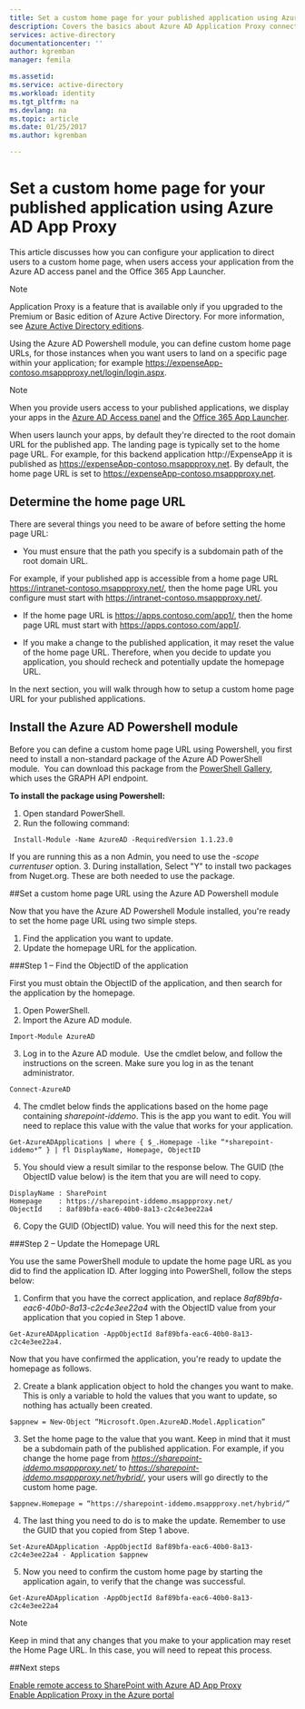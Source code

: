 ```yaml
---
title: Set a custom home page for your published application using Azure AD App Proxy | Microsoft Docs
description: Covers the basics about Azure AD Application Proxy connectors.
services: active-directory
documentationcenter: ''
author: kgremban
manager: femila

ms.assetid: 
ms.service: active-directory
ms.workload: identity
ms.tgt_pltfrm: na
ms.devlang: na
ms.topic: article
ms.date: 01/25/2017
ms.author: kgremban

---
```


# Set a custom home page for your published application using Azure AD App Proxy

This article discusses how you can configure your application to direct users to a custom home page, when users access your application from the Azure AD access panel and the Office 365 App Launcher.

>[!NOTE]
>Application Proxy is a feature that is available only if you upgraded to the Premium or Basic edition of Azure Active Directory. For more information, see [Azure Active Directory editions](active-directory-editions.md).
> 
 
Using the Azure AD Powershell module, you can define custom home page URLs, for those instances when you want users to land on a specific page within your application; for example https://expenseApp-contoso.msappproxy.net/login/login.aspx.

>[!NOTE]
>When you provide users access to your published applications, we display your apps in the [Azure AD Access panel](active-directory-saas-access-panel-introduction.md) and the [Office 365 App Launcher](https://blogs.office.com/2016/09/27/introducing-the-new-office-365-app-launcher). 
>

When users launch your apps, by default they're directed to the root domain URL for the published app. The landing page is typically set to the home page URL. For example, for this backend application http://ExpenseApp it is published as https://expenseApp-contoso.msappproxy.net. By default, the home page URL is set to https://expenseApp-contoso.msappproxy.net.

## Determine the home page URL

There are several things you need to be aware of before setting the home page URL:

* You must ensure that the path you specify is a subdomain path of the root domain URL.

 For example, if your published app is accessible from a home page URL https://intranet-contoso.msappproxy.net/, then the home page URL you configure must start with https://intranet-contoso.msappproxy.net/. 
 
* If the home page URL is https://apps.contoso.com/app1/, then the home page URL must start with https://apps.contoso.com/app1/.

* If you make a change to the published application, it may reset the value of the home page URL. Therefore, when you decide to update you application, you should recheck and potentially update the homepage URL.


In the next section, you will walk through how to setup a custom home page URL for your published applications. 

## Install the Azure AD Powershell module

Before you can define a custom home page URL using Powershell, you first need to install a non-standard package of the Azure AD PowerShell module.  You can download this package from the [PowerShell Gallery](https://www.powershellgallery.com/packages/AzureAD/1.1.23.0), which uses the GRAPH API endpoint. 

**To install the package using Powershell:**

1. Open standard PowerShell.
2. Run the following command:

```
 Install-Module -Name AzureAD -RequiredVersion 1.1.23.0
 ```
 If you are running this as a non Admin, you need to use the _-scope currentuser_ option.
3. During installation, Select "Y" to install two packages from Nuget.org.  These are both needed to use the package. 

##Set a custom home page URL using the Azure AD Powershell module

Now that you have the Azure AD Powershell Module installed, you're ready to set the home page URL using two simple steps.

1. Find the application you want to update.
2. Update the homepage URL for the application.

###Step 1 – Find the ObjectID of the application

First you must obtain the ObjectID of the application, and then search for the application by the homepage.

1. Open PowerShell.
2. Import the Azure AD module.
  
 ```
 Import-Module AzureAD
 ```
3. Log in to the Azure AD module.  Use the cmdlet below, and follow the instructions on the screen. Make sure you log in as the tenant administrator.
 
 ```
 Connect-AzureAD
 ```
4. The cmdlet below finds the applications based on the home page containing _sharepoint-iddemo_. This is the app you want to edit. You will need to replace this value with the value that works for your application.
  
 ```
 Get-AzureADApplications | where { $_.Homepage -like “*sharepoint-iddemo*” } | fl DisplayName, Homepage, ObjectID
 ```
5. You should view a result similar to the response below. The GUID (the ObjectID value below) is the item that you are will need to copy.
 
 ```
 DisplayName : SharePoint
 Homepage    : https://sharepoint-iddemo.msappproxy.net/
 ObjectId    : 8af89bfa-eac6-40b0-8a13-c2c4e3ee22a4
 ```
6. Copy the GUID (ObjectID) value. You will need this for the next step.


###Step 2 – Update the Homepage URL

You use the same PowerShell module to update the home page URL as you did to find the application ID. After logging into PowerShell, follow the steps below:

1. Confirm that you have the correct application, and replace _8af89bfa-eac6-40b0-8a13-c2c4e3ee22a4_ with the ObjectID value from your application that you copied in Step 1 above. 
  
 ```
 Get-AzureADApplication -AppObjectId 8af89bfa-eac6-40b0-8a13-c2c4e3ee22a4.
 ```
 
Now that you have confirmed the application,  you're ready to update the homepage as follows.
 
2. Create a blank application object to hold the changes you want to make. This is only a variable to hold the values that you want to update, so nothing has actually been created.
  
 ```
 $appnew = New-Object “Microsoft.Open.AzureAD.Model.Application”
 ```
3. Set the home page to the value that you want. Keep in mind that it must be a subdomain path of the published application. For example, if you change the home page from _https://sharepoint-iddemo.msappproxy.net/_ to _https://sharepoint-iddemo.msappproxy.net/hybrid/_, your users will go directly to the custom home page.
  
 ```
 $appnew.Homepage = “https://sharepoint-iddemo.msappproxy.net/hybrid/”
 ```
4. The last thing you need to do is to make the update. Remember to use the GUID that you copied from Step 1 above.
  
 ```
 Set-AzureADApplication -AppObjectId 8af89bfa-eac6-40b0-8a13-c2c4e3ee22a4 - Application $appnew
 ```
5. Now you need to confirm the custom home page by starting the application again, to verify that the change was successful.
  
 ```
 Get-AzureADApplication -AppObjectId 8af89bfa-eac6-40b0-8a13-c2c4e3ee22a4
 ```

>[!NOTE]
>Keep in mind that any changes that you make to your application may reset the Home Page URL. In this case, you will need to repeat this process.

##Next steps

[Enable remote access to SharePoint with Azure AD App Proxy](application-proxy-enable-remote-access-sharepoint.md)<br>
[Enable Application Proxy in the Azure portal](https://github.com/Microsoft/azure-docs-pr/blob/master/articles/active-directory/active-directory-application-proxy-enable.md)
